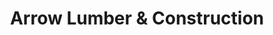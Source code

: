 ---
title: "Arrow Lumber & Construction"
url: /agency-village/arrow-lumber-and-construction/
shop: flooring
---